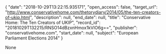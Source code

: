 {
  "date": "2018-10-29T13:22:15.935171", 
  "open_access": false, 
  "target_url": "http://www.conservativehome.com/thetorydiary/2014/05/the-ten-creators-of-ukip.html", 
  "description": null, 
  "end_date": null, 
  "title": "Conservative Home: The Ten Creators of UKIP", 
  "record_id": "20181029T132215/RNSO14dBzxnHmox1kVlO6g==", 
  "publisher": "conservativehome.com", 
  "start_date": null, 
  "subject": "European Parliament Elections 2014"
}

None
